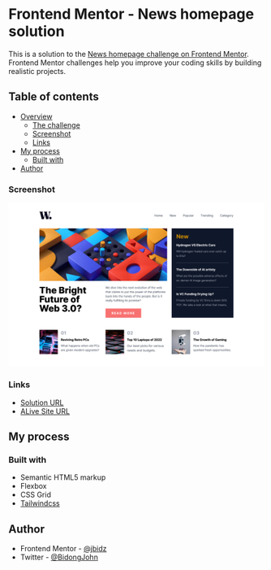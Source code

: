 # Frontend Mentor - News homepage solution

This is a solution to the [News homepage challenge on Frontend Mentor](https://www.frontendmentor.io/challenges/news-homepage-H6SWTa1MFl). Frontend Mentor challenges help you improve your coding skills by building realistic projects.

## Table of contents

- [Overview](#overview)
  - [The challenge](#the-challenge)
  - [Screenshot](#screenshot)
  - [Links](#links)
- [My process](#my-process)
  - [Built with](#built-with)
- [Author](#author)

### Screenshot

![solution screenshot](./screenshot.png)

### Links

- [Solution URL](https://www.frontendmentor.io/solutions/news-homepage-01He1sOfrn)
- [ALive Site URL](https://jbidz.github.io/news-homepage/)

## My process

### Built with

- Semantic HTML5 markup
- Flexbox
- CSS Grid
- [Tailwindcss](https://tailwindcss.com)

## Author

- Frontend Mentor - [@jbidz](https://www.frontendmentor.io/profile/jbidz)
- Twitter - [@BidongJohn](https://www.twitter.com/BidongJohn)
